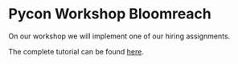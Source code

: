 # Pycon Workshop Bloomreach

On our workshop we will implement one of our hiring assignments.

The complete tutorial can be found [here](https://uondro.github.io/pycon-2022/).